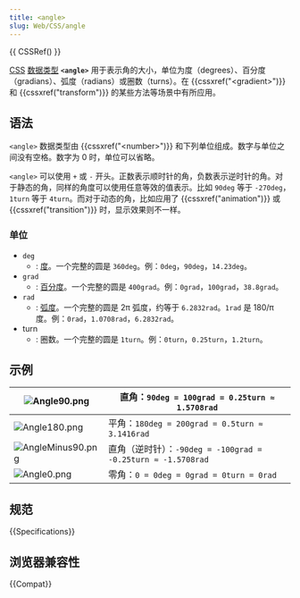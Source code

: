 ```yaml
---
title: <angle>
slug: Web/CSS/angle
---
```


{{ CSSRef() }}

[CSS](/zh-CN/docs/Web/CSS) [数据类型](/zh-CN/docs/Web/CSS/CSS_Types) **`<angle>`** 用于表示角的大小，单位为度（degrees）、百分度（gradians）、弧度（radians）或圈数（turns）。在 {{cssxref("&lt;gradient&gt;")}} 和 {{cssxref("transform")}} 的某些方法等场景中有所应用。

## 语法

`<angle>` 数据类型由 {{cssxref("&lt;number&gt;")}} 和下列单位组成。数字与单位之间没有空格。数字为 0 时，单位可以省略。

`<angle>` 可以使用 `+` 或 `-` 开头。正数表示顺时针的角，负数表示逆时针的角。对于静态的角，同样的角度可以使用任意等效的值表示。比如 `90deg` 等于 `-270deg`，`1turn` 等于 `4turn`。而对于动态的角，比如应用了 {{cssxref("animation")}} 或 {{cssxref("transition")}} 时，显示效果则不一样。

### 单位

- `deg`
  - : [度](<https://zh.wikipedia.org/wiki/%E5%BA%A6_(%E8%A7%92)>)。一个完整的圆是 `360deg`。例：`0deg`，`90deg`，`14.23deg`。
- `grad`
  - : [百分度](https://zh.wikipedia.org/wiki/%E7%99%BE%E5%88%86%E5%BA%A6)。一个完整的圆是 `400grad`。例：`0grad`，`100grad`，`38.8grad`。
- `rad`
  - : [弧度](https://zh.wikipedia.org/wiki/%E5%BC%A7%E5%BA%A6)。一个完整的圆是 2π 弧度，约等于 `6.2832rad`。`1rad` 是 180/π 度。例：`0rad`，`1.0708rad`，`6.2832rad`。
- turn
  - : 圈数。一个完整的圆是 `1turn`。例：`0turn`，`0.25turn`，`1.2turn`。

## 示例

| ![Angle90.png](angle90.png)           | 直角：`90deg = 100grad = 0.25turn ≈ 1.5708rad`               |
| ------------------------------------------------------------ | ------------------------------------------------------------ |
| ![Angle180.png](angle180.png)         | 平角：`180deg = 200grad = 0.5turn ≈ 3.1416rad`               |
| ![AngleMinus90.png](angleminus90.png) | 直角（逆时针）：`-90deg = -100grad = -0.25turn ≈ -1.5708rad` |
| ![Angle0.png](angle0.png)             | 零角：`0 = 0deg = 0grad = 0turn = 0rad`                      |

## 规范

{{Specifications}}

## 浏览器兼容性

{{Compat}}
